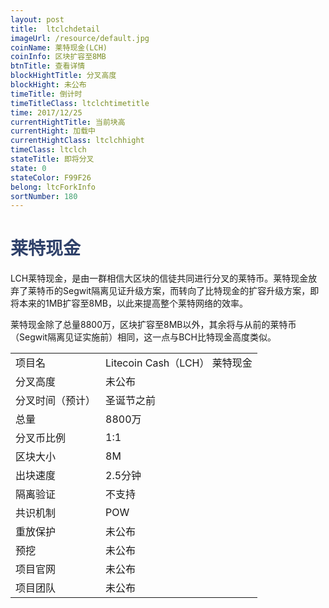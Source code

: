 ```yaml
---
layout: post
title:  ltclchdetail
imageUrl: /resource/default.jpg
coinName: 莱特现金(LCH)
coinInfo: 区块扩容至8MB
btnTitle: 查看详情
blockHightTitle: 分叉高度
blockHight: 未公布
timeTitle: 倒计时
timeTitleClass: ltclchtimetitle
time: 2017/12/25
currentHightTitle: 当前块高
currentHight: 加载中
currentHightClass: ltclchhight
timeClass: ltclch
stateTitle: 即将分叉
state: 0
stateColor: F99F26
belong: ltcForkInfo
sortNumber: 180
---
```

<h1 style="color: #2F416A">莱特现金</h1>
<p>LCH莱特现金，是由一群相信大区块的信徒共同进行分叉的莱特币。莱特现金放弃了莱特币的Segwit隔离见证升级方案，而转向了比特现金的扩容升级方案，即将本来的1MB扩容至8MB，以此来提高整个莱特网络的效率。
</p>
<p>莱特现金除了总量8800万，区块扩容至8MB以外，其余将与从前的莱特币（Segwit隔离见证实施前）相同，这一点与BCH比特现金高度类似。
</p>
<table class="center">
  <tbody>
    <tr>
        <td class="tablehalf">项目名</td>
        <td class="tablehalf">Litecoin Cash（LCH） 莱特现金</td>
    </tr>
    <tr>
        <td>分叉高度</td>
        <td>未公布</td>
    </tr>
    <tr>
        <td>分叉时间（预计）</td>
        <td>圣诞节之前</td>
    </tr>
    <tr>
        <td>总量</td>
        <td>8800万</td>
    </tr>
    <tr>
        <td>分叉币比例</td>
        <td>1:1</td>
    </tr>
    <tr>
        <td>区块大小</td>
        <td>8M</td>
    </tr>
    <tr>
        <td>出块速度</td>
        <td>2.5分钟</td>
    </tr>
    <tr>
        <td>隔离验证</td>
        <td>不支持</td>
    </tr>
    <tr>
        <td>共识机制</td>
        <td>POW</td>
    </tr>
    <tr>
        <td>重放保护</td>
        <td>未公布</td>
    </tr>
    <tr>
        <td>预挖</td>
        <td>未公布</td>
    </tr>
    <tr>
        <td>项目官网</td>
        <td>未公布</td>
    </tr>
    <tr>
        <td>项目团队</td>
        <td>未公布</td>
    </tr>
  </tbody>
</table>